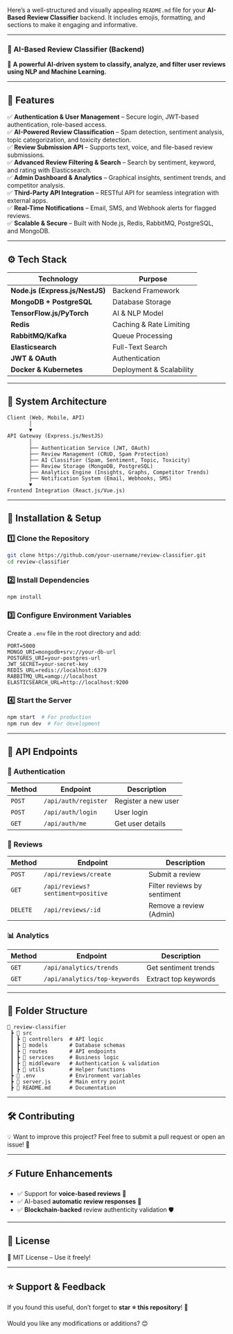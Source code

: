 Here’s a well-structured and visually appealing `README.md` file for your **AI-Based Review Classifier** backend. It includes emojis, formatting, and sections to make it engaging and informative.

---

### **📌 AI-Based Review Classifier (Backend)**

🚀 **A powerful AI-driven system to classify, analyze, and filter user reviews using NLP and Machine Learning.**

---

## 🌟 **Features**

✅ **Authentication & User Management** – Secure login, JWT-based authentication, role-based access.  
✅ **AI-Powered Review Classification** – Spam detection, sentiment analysis, topic categorization, and toxicity detection.  
✅ **Review Submission API** – Supports text, voice, and file-based review submissions.  
✅ **Advanced Review Filtering & Search** – Search by sentiment, keyword, and rating with Elasticsearch.  
✅ **Admin Dashboard & Analytics** – Graphical insights, sentiment trends, and competitor analysis.  
✅ **Third-Party API Integration** – RESTful API for seamless integration with external apps.  
✅ **Real-Time Notifications** – Email, SMS, and Webhook alerts for flagged reviews.  
✅ **Scalable & Secure** – Built with Node.js, Redis, RabbitMQ, PostgreSQL, and MongoDB.

---

## ⚙️ **Tech Stack**

| Technology                      | Purpose                  |
| ------------------------------- | ------------------------ |
| **Node.js (Express.js/NestJS)** | Backend Framework        |
| **MongoDB + PostgreSQL**        | Database Storage         |
| **TensorFlow.js/PyTorch**       | AI & NLP Model           |
| **Redis**                       | Caching & Rate Limiting  |
| **RabbitMQ/Kafka**              | Queue Processing         |
| **Elasticsearch**               | Full-Text Search         |
| **JWT & OAuth**                 | Authentication           |
| **Docker & Kubernetes**         | Deployment & Scalability |

---

## 🎯 **System Architecture**

```
Client (Web, Mobile, API)
       │
       ▼
API Gateway (Express.js/NestJS)
       │
       ├── Authentication Service (JWT, OAuth)
       ├── Review Management (CRUD, Spam Protection)
       ├── AI Classifier (Spam, Sentiment, Topic, Toxicity)
       ├── Review Storage (MongoDB, PostgreSQL)
       ├── Analytics Engine (Insights, Graphs, Competitor Trends)
       ├── Notification System (Email, Webhooks, SMS)
       ▼
Frontend Integration (React.js/Vue.js)
```

---

## 🚀 **Installation & Setup**

### **1️⃣ Clone the Repository**

```bash
git clone https://github.com/your-username/review-classifier.git
cd review-classifier
```

### **2️⃣ Install Dependencies**

```bash
npm install
```

### **3️⃣ Configure Environment Variables**

Create a `.env` file in the root directory and add:

```env
PORT=5000
MONGO_URI=mongodb+srv://your-db-url
POSTGRES_URI=your-postgres-url
JWT_SECRET=your-secret-key
REDIS_URL=redis://localhost:6379
RABBITMQ_URL=amqp://localhost
ELASTICSEARCH_URL=http://localhost:9200
```

### **4️⃣ Start the Server**

```bash
npm start  # For production
npm run dev  # For development
```

---

## 📡 **API Endpoints**

### **🔐 Authentication**

| Method | Endpoint             | Description         |
| ------ | -------------------- | ------------------- |
| `POST` | `/api/auth/register` | Register a new user |
| `POST` | `/api/auth/login`    | User login          |
| `GET`  | `/api/auth/me`       | Get user details    |

### **📝 Reviews**

| Method   | Endpoint                          | Description                 |
| -------- | --------------------------------- | --------------------------- |
| `POST`   | `/api/reviews/create`             | Submit a review             |
| `GET`    | `/api/reviews?sentiment=positive` | Filter reviews by sentiment |
| `DELETE` | `/api/reviews/:id`                | Remove a review (Admin)     |

### **📊 Analytics**

| Method | Endpoint                      | Description          |
| ------ | ----------------------------- | -------------------- |
| `GET`  | `/api/analytics/trends`       | Get sentiment trends |
| `GET`  | `/api/analytics/top-keywords` | Extract top keywords |

---

## 📜 **Folder Structure**

```
📂 review-classifier
 ┣ 📂 src
 ┃ ┣ 📂 controllers  # API logic
 ┃ ┣ 📂 models       # Database schemas
 ┃ ┣ 📂 routes       # API endpoints
 ┃ ┣ 📂 services     # Business logic
 ┃ ┣ 📂 middleware   # Authentication & validation
 ┃ ┣ 📂 utils        # Helper functions
 ┣ 📜 .env           # Environment variables
 ┣ 📜 server.js      # Main entry point
 ┣ 📜 README.md      # Documentation
```

---

## 🛠 **Contributing**

💡 Want to improve this project? Feel free to submit a pull request or open an issue! 🚀

---

## ⚡ **Future Enhancements**

- ✅ Support for **voice-based reviews** 🎤
- ✅ AI-based **automatic review responses** 🤖
- ✅ **Blockchain-backed** review authenticity validation 🛡

---

## 📜 **License**

📝 MIT License – Use it freely!

---

## ⭐ **Support & Feedback**

If you found this useful, don’t forget to **star ⭐ this repository**! 🚀

Would you like any modifications or additions? 😊
